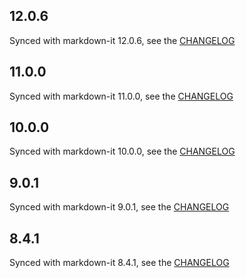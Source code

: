 12.0.6
-------

Synced with markdown-it 12.0.6, see the [CHANGELOG](https://github.com/markdown-it/markdown-it/blob/master/CHANGELOG.md)

11.0.0
-------

Synced with markdown-it 11.0.0, see the [CHANGELOG](https://github.com/markdown-it/markdown-it/blob/master/CHANGELOG.md)

10.0.0
-------

Synced with markdown-it 10.0.0, see the [CHANGELOG](https://github.com/markdown-it/markdown-it/blob/master/CHANGELOG.md)

9.0.1
-------

Synced with markdown-it 9.0.1, see the [CHANGELOG](https://github.com/markdown-it/markdown-it/blob/master/CHANGELOG.md)

8.4.1
-------

Synced with markdown-it 8.4.1, see the [CHANGELOG](https://github.com/markdown-it/markdown-it/blob/master/CHANGELOG.md)
